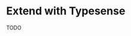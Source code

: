 # Extend with Typesense

TODO

<!--
https://github.com/loqudata/loqu

https://github.com/neolace-dev/neolace
https://github.com/minoscompare/minos
https://github.com/nygrenh/course-search
-->
